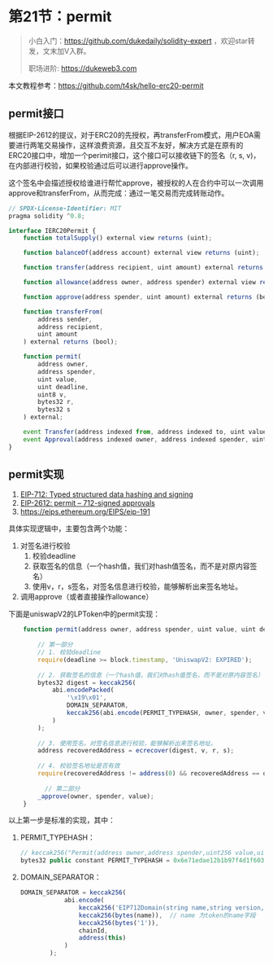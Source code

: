 # 第21节：permit

> 小白入门：https://github.com/dukedaily/solidity-expert ，欢迎star转发，文末加V入群。
>
> 职场进阶: https://dukeweb3.com

本文教程参考：https://github.com/t4sk/hello-erc20-permit



## permit接口

根据EIP-2612的提议，对于ERC20的先授权，再transferFrom模式，用户EOA需要进行两笔交易操作，这样浪费资源，且交互不友好，解决方式是在原有的ERC20接口中，增加一个perimit接口，这个接口可以接收链下的签名（r, s, v)，在内部进行校验，如果校验通过后可以进行approve操作。

这个签名中会描述授权给谁进行帮忙approve，被授权的人在合约中可以一次调用approve和transferFrom，从而完成：通过一笔交易而完成转账动作。

```js
// SPDX-License-Identifier: MIT
pragma solidity ^0.8;

interface IERC20Permit {
    function totalSupply() external view returns (uint);

    function balanceOf(address account) external view returns (uint);

    function transfer(address recipient, uint amount) external returns (bool);

    function allowance(address owner, address spender) external view returns (uint);

    function approve(address spender, uint amount) external returns (bool);

    function transferFrom(
        address sender,
        address recipient,
        uint amount
    ) external returns (bool);

    function permit(
        address owner,
        address spender,
        uint value,
        uint deadline,
        uint8 v,
        bytes32 r,
        bytes32 s
    ) external;

    event Transfer(address indexed from, address indexed to, uint value);
    event Approval(address indexed owner, address indexed spender, uint value);
}
```

## permit实现

1. [EIP-712: Typed structured data hashing and signing](https://eips.ethereum.org/EIPS/eip-712，)
2. [EIP-2612: permit – 712-signed approvals](https://eips.ethereum.org/EIPS/eip-2612)
3. https://eips.ethereum.org/EIPS/eip-191



具体实现逻辑中，主要包含两个功能：

1. 对签名进行校验
   1. 校验deadline
   2. 获取签名的信息（一个hash值，我们对hash值签名，而不是对原内容签名）
   3. 使用v，r，s签名，对签名信息进行校验，能够解析出来签名地址。
2. 调用approve（或者直接操作allowance）

下面是uniswapV2的LPToken中的permit实现：

```js
    function permit(address owner, address spender, uint value, uint deadline, uint8 v, bytes32 r, bytes32 s) external {
      
      	// 第一部分
      	// 1. 校验deadline
        require(deadline >= block.timestamp, 'UniswapV2: EXPIRED');
      
      	// 2. 获取签名的信息（一个hash值，我们对hash值签名，而不是对原内容签名）
        bytes32 digest = keccak256(
            abi.encodePacked(
                '\x19\x01',
                DOMAIN_SEPARATOR,
                keccak256(abi.encode(PERMIT_TYPEHASH, owner, spender, value, nonces[owner]++, deadline))
            )
        );
      
      	// 3. 使用签名，对签名信息进行校验，能够解析出来签名地址。
        address recoveredAddress = ecrecover(digest, v, r, s);
      
      	// 4. 校验签名地址是否有效
        require(recoveredAddress != address(0) && recoveredAddress == owner, 'UniswapV2: INVALID_SIGNATURE'); // onwer入参，这个token的所有者，授权给spender花费
      
	      // 第二部分
        _approve(owner, spender, value);
    }
```

以上第一步是标准的实现，其中：

1. PERMIT_TYPEHASH：

   ```js
   // keccak256("Permit(address owner,address spender,uint256 value,uint256 nonce,uint256 deadline)");
   bytes32 public constant PERMIT_TYPEHASH = 0x6e71edae12b1b97f4d1f60370fef10105fa2faae0126114a169c64845d6126c9;   
   ```

2. DOMAIN_SEPARATOR：

   ```js
   DOMAIN_SEPARATOR = keccak256(
               abi.encode(
                   keccak256('EIP712Domain(string name,string version,uint256 chainId,address verifyingContract)'),
                   keccak256(bytes(name)),  // name 为token的name字段
                   keccak256(bytes('1')),
                   chainId,
                   address(this)
               )
           );
   ```

